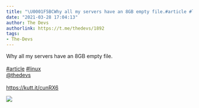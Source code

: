 ```yaml
---
title: "\U0001F5BCWhy all my servers have an 8GB empty file.#article #linux@thedevshttps://kutt.it/cunRX6"
date: "2021-03-28 17:04:13"
author: The Devs
authorlink: https://t.me/thedevs/1892
tags:
- The-Devs
---
```

<p>Why all my servers have an 8GB empty file.<br><br><a href="https://t.me/thedevs/1892?q=%23article">#article</a> <a href="https://t.me/thedevs/1892?q=%23linux">#linux</a><br><a href="https://t.me/thedevs" target="_blank">@thedevs</a><br><br><a href="https://kutt.it/cunRX6" target="_blank" rel="noopener">https://kutt.it/cunRX6</a></p><img src="https://cdn4.telesco.pe/file/NSmUAaY24ABK3A2b0FFWtoizi-LNBlqBIGQy2k28aW3SWDVs_klIoVFfI0CLBEY_BBojo9UKl0OfRnplZXEnYwWrcwGJmdY37HTDA8E9J8r_iqu2eTDV4WB_AhvPVOqDEbMZB9U3_5gmgwPLPieXGVb7aXU1xHEpsgdWqPdcXnO0TgqOs_DZ4JlUowtQNJYEVAjFAFl8GVJQp4B1APNmzupZ1mO6qfYJEq1XSMnhNlSAJroJjHCw6-aJvswX454yvXDEi6luAwfH05E_QkkGpa4gv35o84tr99O4Qe0o_97EtcT7QQOIGkgJGlG0J3nOSVJf4v7cfcTs3OLR360Cdg.jpg" referrerpolicy="no-referrer">